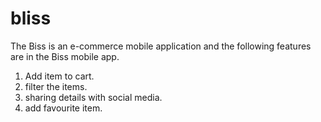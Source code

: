 # bliss

The Biss is an e-commerce mobile application and the following features are in the Biss mobile app.
1. Add item to cart.
2. filter the items.
3. sharing details with social media.
4. add favourite item.
